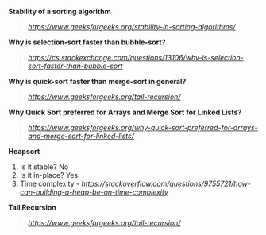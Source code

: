 **Stability of a sorting algorithm**
> *https://www.geeksforgeeks.org/stability-in-sorting-algorithms/*

**Why is selection-sort faster than bubble-sort?**
> *https://cs.stackexchange.com/questions/13106/why-is-selection-sort-faster-than-bubble-sort*

**Why is quick-sort faster than merge-sort in general?**
> *https://www.geeksforgeeks.org/tail-recursion/*

**Why Quick Sort preferred for Arrays and Merge Sort for Linked Lists?**
> *https://www.geeksforgeeks.org/why-quick-sort-preferred-for-arrays-and-merge-sort-for-linked-lists/*

**Heapsort**
1. Is it stable? No
2. Is it in-place? Yes
3. Time complexity - *https://stackoverflow.com/questions/9755721/how-can-building-a-heap-be-on-time-complexity*

**Tail Recursion**
> *https://www.geeksforgeeks.org/tail-recursion/*
